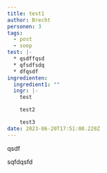 ```yaml
---
title: test1
author: Brecht
personen: 3
tags:
  - post
  - soep
test: |-
  * q﻿sdffqsd
  * q﻿fsdfsdq
  * d﻿fqsdf
ingredienten:
  ingredient1: ""
  ingr: |-
    t﻿est

    t﻿est2

    t﻿est3
date: 2023-06-20T17:51:00.228Z
---
```

q﻿sdf

s﻿qfdqsfd